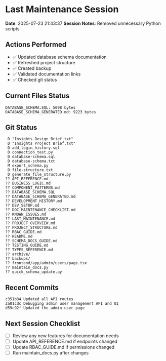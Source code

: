 # Last Maintenance Session

**Date**: 2025-07-23 21:43:37
**Session Notes**: Removed unnecessary Python scripts

## Actions Performed
- ✅ Updated database schema documentation
- ✅ Refreshed project structure
- ✅ Created backup
- ✅ Validated documentation links
- ✅ Checked git status

## Current Files Status
```
DATABASE_SCHEMA.SQL: 5098 bytes
DATABASE_SCHEMA_GENERATED.md: 9223 bytes
```

## Git Status
```
 D "Insights Design Brief.txt"
 D "Insights Project Brief.txt"
 D add_login_history.sql
 D connection_test.py
 D database-schema.sql
 D database-schema.txt
 M export_schema.py
 D file-structure.txt
 D generate_file_structure.py
?? API_REFERENCE.md
?? BUSINESS_LOGIC.md
?? COMPONENT_PATTERNS.md
?? DATABASE_SCHEMA.SQL
?? DATABASE_SCHEMA_GENERATED.md
?? DEVELOPMENT_HISTORY.md
?? DEV_SETUP.md
?? DOC_MAINTENANCE_CHECKLIST.md
?? KNOWN_ISSUES.md
?? LAST_MAINTENANCE.md
?? PROJECT_OVERVIEW.md
?? PROJECT_STRUCTURE.md
?? RBAC_GUIDE.md
?? README.md
?? SCHEMA_DOCS_GUIDE.md
?? TESTING_GUIDE.md
?? TYPES_REFERENCE.md
?? archive/
?? backups/
?? frontend/app/admin/users/page.tsx
?? maintain_docs.py
?? quick_schema_update.py

```

## Recent Commits
```
c351b34 Updated all API routes
2a01cdc Debugging admin user management API and UI
d59c92f Updated the admin user page

```

## Next Session Checklist
- [ ] Review any new features for documentation needs
- [ ] Update API_REFERENCE.md if endpoints changed
- [ ] Update RBAC_GUIDE.md if permissions changed
- [ ] Run maintain_docs.py after changes
